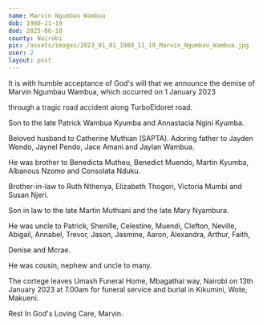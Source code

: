 ```yaml
---
name: Marvin Ngumbau Wambua
dob: 1980-11-19
dod: 2025-06-10
county: Nairobi
pic: /assets/images/2023_01_01_1980_11_19_Marvin_Ngumbau_Wambua.jpg
user: 2
layout: post
---
```

<p class='py-2'>It is with humble acceptance of God's will that we announce the demise of Marvin Ngumbau Wambua, which occurred on 1 January 2023</p><p class='py-2'>through a tragic road accident along TurboEldoret road.</p><p class='py-2'>Son to the late Patrick Wambua Kyumba and Annastacia Ngini Kyumba.</p><p class='py-2'>Beloved husband to Catherine Muthian (SAPTA). Adoring father to Jayden Wendo, Jaynel Pendo, Jace Amani and Jaylan Wambua.</p><p class='py-2'>He was brother to Benedicta Mutheu, Benedict Muendo, Martin Kyumba, Albanous Nzomo and Consolata Nduku.</p><p class='py-2'></p><p class='py-2'>Brother-in-law to Ruth Nthenya, Elizabeth Thogori, Victoria Mumbi and Susan Njeri.</p><p class='py-2'></p><p class='py-2'>Son in law to the late Martin Muthiani and the late Mary Nyambura.</p><p class='py-2'>He was uncle to Patrick, Shenille, Celestine, Muendi, Clefton, Neville, Abigail, Annabel, Trevor, Jason, Jasmine, Aaron, Alexandra, Arthur, Faith,</p><p class='py-2'>Denise and Mcrae. </p><p class='py-2'></p><p class='py-2'>He was cousin, nephew and uncle to many. </p><p class='py-2'></p><p class='py-2'>The cortege leaves Umash Funeral Home, Mbagathai way, Nairobi on 13th January 2023 at 7.00am for funeral service and burial in Kikumini, Wote, Makueni.</p><p class='py-2'>Rest In God's Loving Care, Marvin.</p><p class='py-2'></p>
